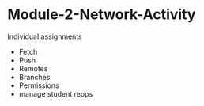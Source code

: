 # Module-2-Network-Activity
Individual assignments 

* Fetch
* Push
* Remotes
* Branches
* Permissions
* manage student reops
